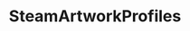 ---
title: SteamArtworkProfiles
crosslinks:
- Steam
- livven
- onnocreeper
- SteamTradingCards
- DeadOrAlive
- low_poly
- RocketLeague
---